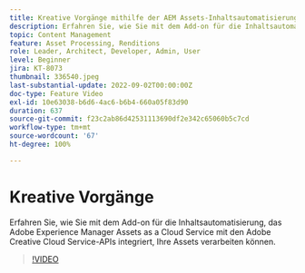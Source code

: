 ```yaml
---
title: Kreative Vorgänge mithilfe der AEM Assets-Inhaltsautomatisierung
description: Erfahren Sie, wie Sie mit dem Add-on für die Inhaltsautomatisierung, das Adobe Experience Manager Assets as a Cloud Service mit den Adobe Creative Cloud Service-APIs integriert, Ihre Assets verarbeiten können.
topic: Content Management
feature: Asset Processing, Renditions
role: Leader, Architect, Developer, Admin, User
level: Beginner
jira: KT-8073
thumbnail: 336540.jpeg
last-substantial-update: 2022-09-02T00:00:00Z
doc-type: Feature Video
exl-id: 10e63038-b6d6-4ac6-b6b4-660a05f83d90
duration: 637
source-git-commit: f23c2ab86d42531113690df2e342c65060b5c7cd
workflow-type: tm+mt
source-wordcount: '67'
ht-degree: 100%

---
```


# Kreative Vorgänge

Erfahren Sie, wie Sie mit dem Add-on für die Inhaltsautomatisierung, das Adobe Experience Manager Assets as a Cloud Service mit den Adobe Creative Cloud Service-APIs integriert, Ihre Assets verarbeiten können.

>[!VIDEO](https://video.tv.adobe.com/v/336540?quality=12&learn=on)
